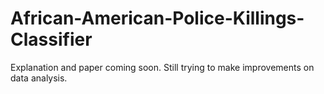 # African-American-Police-Killings-Classifier
Explanation and paper coming soon. Still trying to make improvements on data analysis.

